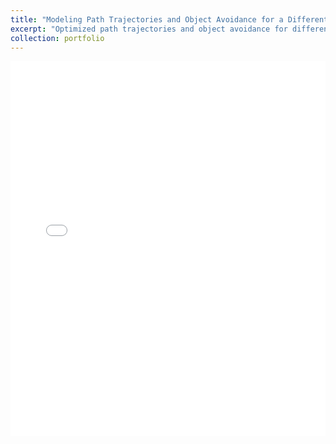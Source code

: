 ```yaml
---
title: "Modeling Path Trajectories and Object Avoidance for a Differential Drivetrain Robot"
excerpt: "Optimized path trajectories and object avoidance for differential drivetrain robots using kinematics and differential equations. Aimed to enhance navigation efficiency and safety, which is crucial for various automotive and robotic applications.<br/><img src='/images/Math56FinalResults.png' width='800' height='800'>" 
collection: portfolio
---
```


<embed src="/images/AaronOmadutt-Math56-FinalPaper.pdf" type="application/pdf" width="100%" height="600px">
